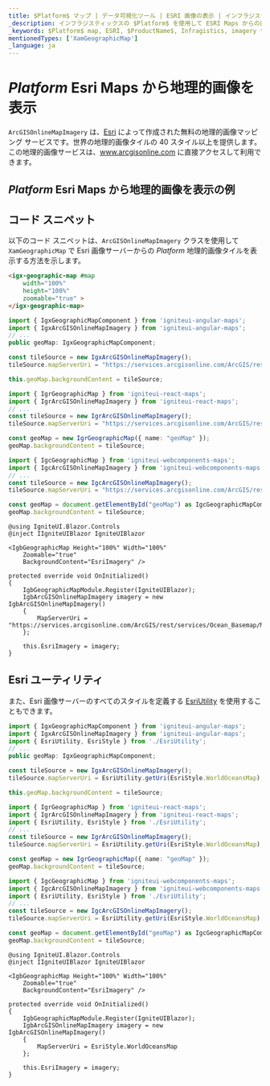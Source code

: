 ```yaml
---
title: $Platform$ マップ | データ可視化ツール | ESRI 画像の表示 | インフラジスティックス
_description: インフラジスティックスの $Platform$ を使用して ESRI Maps からの画像を表示します。$ProductName$ マップ チュートリアルを是非お試しください!
_keywords: $Platform$ map, ESRI, $ProductName$, Infragistics, imagery tile source, map background, $Platform$ マップ, ESRI, インフラジスティックス, 画像タイル ソース, マップ背景
mentionedTypes: ['XamGeographicMap']
_language: ja
---
```

# $Platform$ Esri Maps から地理的画像を表示

`ArcGISOnlineMapImagery` は、<a href="https://www.esri.com/" target="_blank">Esri</a> によって作成された無料の地理的画像マッピング サービスです。世界の地理的画像タイルの 40 スタイル以上を提供します。この地理的画像サービスは、<a href="https://services.arcgisonline.com/ArcGIS/rest/services" target="_blank">www.arcgisonline.com</a> に直接アクセスして利用できます。

## $Platform$ Esri Maps から地理的画像を表示の例


<code-view style="height: 500px"
           data-demos-base-url="{environment:dvDemosBaseUrl}"
           iframe-src="{environment:dvDemosBaseUrl}/maps/geo-map-display-esri-imagery"
           alt="$Platform$ Esri Maps から地理的画像を表示の例"
           github-src="maps/geo-map/display-esri-imagery">
</code-view>

<div class="divider--half"></div>

## コード スニペット
以下のコード スニペットは、`ArcGISOnlineMapImagery` クラスを使用して `XamGeographicMap` で Esri 画像サーバーからの $Platform$ 地理的画像タイルを表示する方法を示します。

```html
<igx-geographic-map #map
    width="100%"
    height="100%"
    zoomable="true" >
</igx-geographic-map>
```

```ts
import { IgxGeographicMapComponent } from 'igniteui-angular-maps';
import { IgxArcGISOnlineMapImagery } from 'igniteui-angular-maps';
// ...
public geoMap: IgxGeographicMapComponent;

const tileSource = new IgxArcGISOnlineMapImagery();
tileSource.mapServerUri = "https://services.arcgisonline.com/ArcGIS/rest/services/Ocean_Basemap/MapServer";

this.geoMap.backgroundContent = tileSource;
```

```ts
import { IgrGeographicMap } from 'igniteui-react-maps';
import { IgrArcGISOnlineMapImagery } from 'igniteui-react-maps';
// ...
const tileSource = new IgrArcGISOnlineMapImagery();
tileSource.mapServerUri = "https://services.arcgisonline.com/ArcGIS/rest/services/Ocean_Basemap/MapServer";

const geoMap = new IgrGeographicMap({ name: "geoMap" });
geoMap.backgroundContent = tileSource;
```

```ts
import { IgcGeographicMap } from 'igniteui-webcomponents-maps';
import { IgcArcGISOnlineMapImagery } from 'igniteui-webcomponents-maps';
// ...
const tileSource = new IgcArcGISOnlineMapImagery();
tileSource.mapServerUri = "https://services.arcgisonline.com/ArcGIS/rest/services/Ocean_Basemap/MapServer";

const geoMap = document.getElementById("geoMap") as IgcGeographicMapComponent
geoMap.backgroundContent = tileSource;
```

```razor
@using IgniteUI.Blazor.Controls
@inject IIgniteUIBlazor IgniteUIBlazor

<IgbGeographicMap Height="100%" Width="100%"
    Zoomable="true"
    BackgroundContent="EsriImagery" />

protected override void OnInitialized()
{
    IgbGeographicMapModule.Register(IgniteUIBlazor);
    IgbArcGISOnlineMapImagery imagery = new IgbArcGISOnlineMapImagery()
    {
        MapServerUri = "https://services.arcgisonline.com/ArcGIS/rest/services/Ocean_Basemap/MapServer"
    };

    this.EsriImagery = imagery;
}
```

## Esri ユーティリティ
また、Esri 画像サーバーのすべてのスタイルを定義する [EsriUtility](geo-map-resources-esri.md) を使用することもできます。

```ts
import { IgxGeographicMapComponent } from 'igniteui-angular-maps';
import { IgxArcGISOnlineMapImagery } from 'igniteui-angular-maps';
import { EsriUtility, EsriStyle } from './EsriUtility';
// ...
public geoMap: IgxGeographicMapComponent;

const tileSource = new IgxArcGISOnlineMapImagery();
tileSource.mapServerUri = EsriUtility.getUri(EsriStyle.WorldOceansMap);

this.geoMap.backgroundContent = tileSource;
```

```ts
import { IgrGeographicMap } from 'igniteui-react-maps';
import { IgrArcGISOnlineMapImagery } from 'igniteui-react-maps';
import { EsriUtility, EsriStyle } from './EsriUtility';
// ...
const tileSource = new IgrArcGISOnlineMapImagery();
tileSource.mapServerUri = EsriUtility.getUri(EsriStyle.WorldOceansMap);

const geoMap = new IgrGeographicMap({ name: "geoMap" });
geoMap.backgroundContent = tileSource;
```

```ts
import { IgcGeographicMap } from 'igniteui-webcomponents-maps';
import { IgcArcGISOnlineMapImagery } from 'igniteui-webcomponents-maps';
import { EsriUtility, EsriStyle } from './EsriUtility';
// ...
const tileSource = new IgcArcGISOnlineMapImagery();
tileSource.mapServerUri = EsriUtility.getUri(EsriStyle.WorldOceansMap);

const geoMap = document.getElementById("geoMap") as IgcGeographicMapComponent
geoMap.backgroundContent = tileSource;
```

```razor
@using IgniteUI.Blazor.Controls
@inject IIgniteUIBlazor IgniteUIBlazor

<IgbGeographicMap Height="100%" Width="100%"
    Zoomable="true"
    BackgroundContent="EsriImagery" />

protected override void OnInitialized()
{
    IgbGeographicMapModule.Register(IgniteUIBlazor);
    IgbArcGISOnlineMapImagery imagery = new IgbArcGISOnlineMapImagery()
    {
        MapServerUri = EsriStyle.WorldOceansMap
    };

    this.EsriImagery = imagery;
}
```

